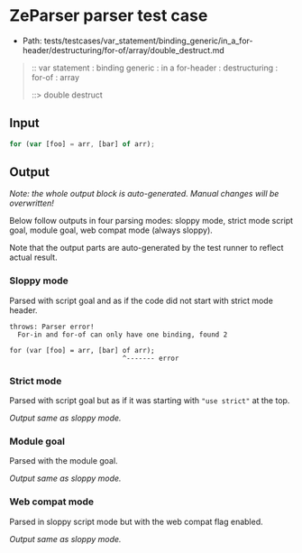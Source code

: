 # ZeParser parser test case

- Path: tests/testcases/var_statement/binding_generic/in_a_for-header/destructuring/for-of/array/double_destruct.md

> :: var statement : binding generic : in a for-header : destructuring : for-of : array
>
> ::> double destruct

## Input

`````js
for (var [foo] = arr, [bar] of arr);
`````

## Output

_Note: the whole output block is auto-generated. Manual changes will be overwritten!_

Below follow outputs in four parsing modes: sloppy mode, strict mode script goal, module goal, web compat mode (always sloppy).

Note that the output parts are auto-generated by the test runner to reflect actual result.

### Sloppy mode

Parsed with script goal and as if the code did not start with strict mode header.

`````
throws: Parser error!
  For-in and for-of can only have one binding, found 2

for (var [foo] = arr, [bar] of arr);
                            ^------- error
`````

### Strict mode

Parsed with script goal but as if it was starting with `"use strict"` at the top.

_Output same as sloppy mode._

### Module goal

Parsed with the module goal.

_Output same as sloppy mode._

### Web compat mode

Parsed in sloppy script mode but with the web compat flag enabled.

_Output same as sloppy mode._
